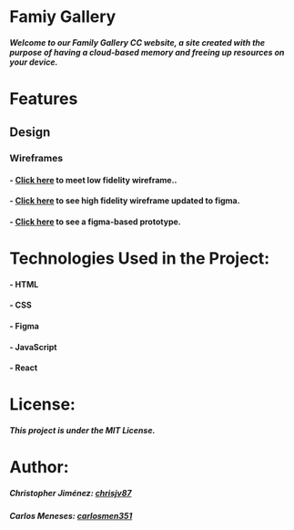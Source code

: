 # Famiy Gallery
##### Welcome to our Family Gallery CC website, a site created with the purpose of having a cloud-based memory and freeing up resources on your device.

# Features

## Design
### Wireframes

#### - [Click here](https://www.figma.com/file/hKkxFcqRzqc1CHqzLjrZkT/Family-Galery?type=design&node-id=30%3A1326&mode=design&t=Iz0FzSlBq889c7ZI-1) to meet low fidelity wireframe..

#### - [Click here](https://www.figma.com/file/hKkxFcqRzqc1CHqzLjrZkT/Family-Galery?type=) to see high fidelity wireframe updated to figma.

#### - [Click here](https://www.figma.com/proto/hKkxFcqRzqc1CHqzLjrZkT/Family-Galery?page-id=0%3A1&type=design&node-id=8-2&viewport=377%2C239%2C0.4&t=oSdzSoaoW4qg3uWV-1&scaling=scale-down&starting-point-node-id=8%3A2&show-proto-sidebar=1&mode=design) to see a figma-based prototype.

# Technologies Used in the Project:
#### - HTML
#### - CSS
#### - Figma
#### - JavaScript
#### - React
 
# License:
##### This project is under the MIT License.
# Author:
##### Christopher Jiménez: [chrisjv87](https://github.com/chrisjv87)
##### Carlos Meneses: [carlosmen351](https://github.com/carlosmen351)
